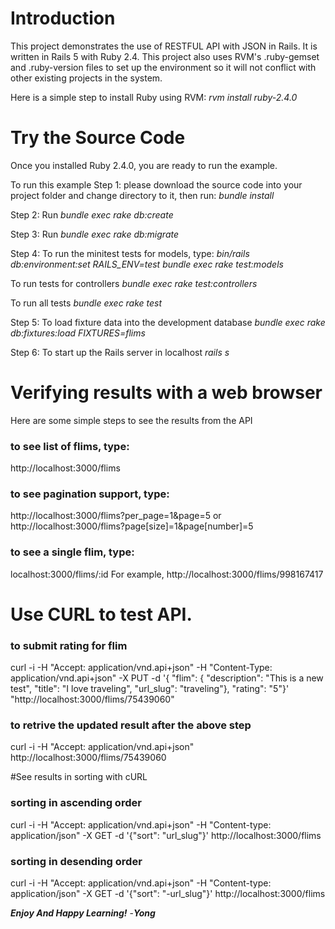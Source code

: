 
# Introduction
This project demonstrates the use of RESTFUL API with JSON in Rails. It is written in Rails 5 with Ruby 2.4.
This project also uses RVM's .ruby-gemset and .ruby-version files to set up the environment so it will
not conflict with other existing projects in the system.

Here is a simple step to install Ruby using RVM:
_rvm install ruby-2.4.0_

# Try the Source Code
Once you installed Ruby 2.4.0, you are ready to run the example.

To run this example
Step 1: please download the source code into your project folder and change directory to it, then run:
_bundle install_

Step 2: Run 
_bundle exec rake db:create_

Step 3: Run 
_bundle exec rake db:migrate_

Step 4: To run the minitest tests for models, type:
_bin/rails db:environment:set RAILS_ENV=test_
_bundle exec rake test:models_

To run tests for controllers
_bundle exec rake test:controllers_

To run all tests
_bundle exec rake test_

Step 5: To load fixture data into the development database
_bundle exec rake db:fixtures:load FIXTURES=flims_

Step 6: To start up the Rails server in localhost
_rails s_


# Verifying results with a web browser

Here are some simple steps to see the results from the API

### to see list of flims, type:
http://localhost:3000/flims

### to see pagination support, type:
http://localhost:3000/flims?per_page=1&page=5
or
http://localhost:3000/flims?page[size]=1&page[number]=5

### to see a single flim, type:
localhost:3000/flims/:id
For example,
http://localhost:3000/flims/998167417

# Use CURL to test API.

### to submit rating for flim

curl  -i -H "Accept: application/vnd.api+json" -H "Content-Type: application/vnd.api+json" -X PUT -d '{ "flim": { "description": "This is a new test", "title": "I love traveling", "url_slug": "traveling"}, "rating": "5"}' "http://localhost:3000/flims/75439060"

### to retrive the updated result after the above step
curl -i -H "Accept: application/vnd.api+json" http://localhost:3000/flims/75439060

#See results in sorting with cURL

### sorting in ascending order
curl -i -H "Accept: application/vnd.api+json" -H "Content-type: application/json" -X GET -d '{"sort": "url_slug"}' http://localhost:3000/flims

### sorting in desending order
curl -i -H "Accept: application/vnd.api+json" -H "Content-type: application/json" -X GET -d '{"sort": "-url_slug"}' http://localhost:3000/flims


**_Enjoy And Happy Learning!_** -_**Yong**_